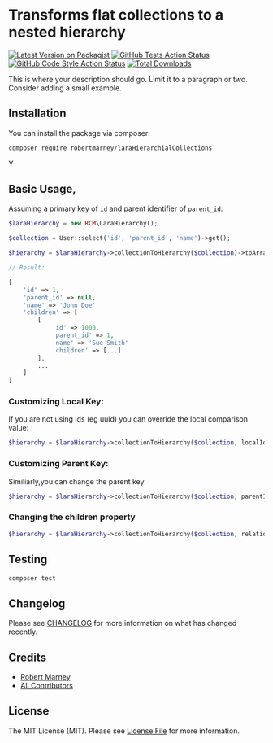 # Transforms flat collections to a nested hierarchy

[![Latest Version on Packagist](https://img.shields.io/packagist/v/robertmarney/laraHierarchialCollections.svg?style=flat-square)](https://packagist.org/packages/robertmarney/laraHierarchialCollections)
[![GitHub Tests Action Status](https://img.shields.io/github/workflow/status/robertmarney/laraHierarchialCollections/run-tests?label=tests)](https://github.com/robertmarney/laraHierarchialCollections/actions?query=workflow%3Arun-tests+branch%3Amain)
[![GitHub Code Style Action Status](https://img.shields.io/github/workflow/status/robertmarney/laraHierarchialCollections/Fix%20PHP%20code%20style%20issues?label=code%20style)](https://github.com/robertmarney/laraHierarchialCollections/actions?query=workflow%3A"Fix+PHP+code+style+issues"+branch%3Amain)
[![Total Downloads](https://img.shields.io/packagist/dt/robertmarney/laraHierarchialCollections.svg?style=flat-square)](https://packagist.org/packages/robertmarney/laraHierarchialCollections)

This is where your description should go. Limit it to a paragraph or two. Consider adding a small example.



## Installation

You can install the package via composer:

```bash
composer require robertmarney/laraHierarchialCollections
```

Y

## Basic Usage,

Assuming a primary key of `id` and parent identifier of `parent_id`:

```php
$laraHierarchy = new RCM\LaraHierarchy();

$collection = User::select('id', 'parent_id', 'name')->get();

$hierarchy = $laraHierarchy->collectionToHierarchy($collection)->toArray();

// Result:

[
    'id' => 1,
    'parent_id' => null,
    'name' => 'John Doe'
    'children' => [
        [
            'id' => 1000,
            'parent_id' => 1,
            'name' => 'Sue Smith'
            'children' => [...]
        ],
        ...
    ]               
]
```
### Customizing Local Key:

If you are not using ids (eg uuid) you can override the local comparison value:

```php
$hierarchy = $laraHierarchy->collectionToHierarchy($collection, localIdentifier: 'custom_primary_key')
```

### Customizing Parent Key:

Similiarly,you can change the parent key

```php
$hierarchy = $laraHierarchy->collectionToHierarchy($collection, parentIdentifier: 'custom_parent_id')
```

### Changing the children property

```php
$hierarchy = $laraHierarchy->collectionToHierarchy($collection, relationName: 'descendants')
```


## Testing

```bash
composer test
```

## Changelog

Please see [CHANGELOG](CHANGELOG.md) for more information on what has changed recently.


## Credits

- [Robert Marney](https://github.com/robertmarney)
- [All Contributors](../../contributors)

## License

The MIT License (MIT). Please see [License File](LICENSE.md) for more information.
